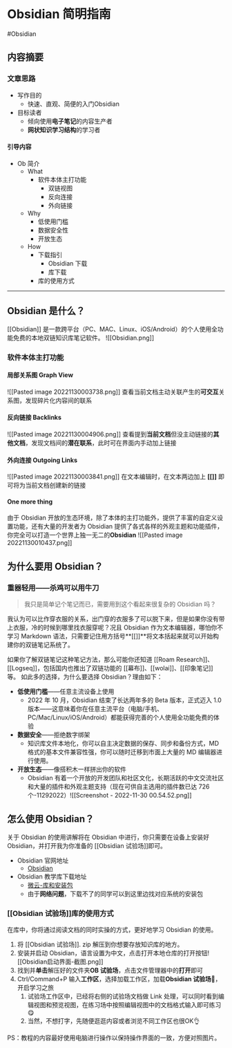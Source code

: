 # Obsidian 简明指南
#Obsidian 



## 内容摘要
### 文章思路
- 写作目的
	- 快速、直观、简便的入门Obsidian
- 目标读者
	- 倾向使用**电子笔记**的内容生产者
	- **网状知识学习结构**的学习者

#### 引导内容
- Ob 简介
	- What
		- 软件本体主打功能
			- 双链视图
			- 反向连接
			- 外向链接
	- Why
		- 低使用门槛
		- 数据安全性
		- 开放生态
	- How
		- 下载指引
			- Obsidian 下载
			- 库下载
		- 库的使用方式

---

## Obsidian 是什么？
[[Obsidian]] 是一款跨平台（PC、MAC、Linux、iOS/Android）的个人使用全功能免费的本地双链知识库笔记软件。
![[Obsidian.png]]
### 软件本体主打功能
#### 局部关系图 Graph View
![[Pasted image 20221130003738.png]]
查看当前文档主动关联产生的**可交互**关系图，发现碎片化内容间的联系
#### 反向链接 Backlinks
![[Pasted image 20221130004906.png]]
查看提到**当前文档**但没主动链接的**其他文档**，发现文档间的**潜在联系**，此时可在界面内手动加上链接
#### 外向连接 Outgoing Links
![[Pasted image 20221130003841.png]]
在文本编辑时，在文本两边加上 **[[]]** 即可将为当前文档创建新的链接

#### One more thing
由于 Obsidian 开放的生态环境，除了本体的主打功能外，提供了丰富的自定义设置功能，还有大量的开发者为 Obsidian 提供了各式各样的外观主题和功能插件，你完全可以打造一个世界上独一无二的**Obsidian**
![[Pasted image 20221130010437.png]]

## 为什么要用 Obsidian？
### 重器轻用——杀鸡可以用牛刀
>我只是简单记个笔记而已，需要用到这个看起来很复杂的 Obsidian 吗？

我认为可以比作穿衣服的关系，出门穿的衣服多了可以脱下来，但是如果你没有带上衣服，冷的时候到哪里找衣服穿呢？况且 Obsidian 作为文本编辑器，哪怕你不学习 Markdown 语法，只需要记住用方括号**[[]]**将文本括起来就可以开始构建你的双链笔记系统了。

如果你了解双链笔记这种笔记方法，那么可能你还知道 [[Roam Research]]、[[Logseq]]，包括国内也推出了双链功能的 [[幕布]]、[[wolai]]、[[印象笔记]]等。
如此多的选择，为什么要选择 Obsidian？理由如下：
- **低使用门槛**——任意主流设备上使用
	- 2022 年 10 月，Obsidian 结束了长达两年多的 Beta 版本，正式迈入 1.0 版本——这意味着你在任意主流平台（电脑/手机、PC/Mac/Linux/iOS/Android）都能获得完善的个人使用全功能免费的体验
- **数据安全**——拒绝数字绑架
	- 知识库文件本地化，你可以自主决定数据的保存、同步和备份方式，MD 格式的基本文件兼容性强，你可以随时迁移到市面上大量的 MD 编辑器进行使用。
- **开放生态**——像搭积木一样拼出你的软件
	- Obsidian 有着一个开放的开发团队和社区文化，长期活跃的中文交流社区和大量的插件和外观主题支持（现在可供自主选用的插件数已达 726 个-11292022）![[Screenshot - 2022-11-30 00.54.52.png]]

## 怎么使用 Obsidian？
关于 Obsidian 的使用讲解将在 Obsidian 中进行，你只需要在设备上安装好 Obsidian，并打开我为你准备的 [[Obsidian 试验场]]即可。
- Obsidian 官网地址
	- [Obsidian](https://obsidian.md/)
- Obsidian 教学库下载地址
	- [微云-库和安装包]( https://share.weiyun.com/DwJnzn2x )
	- 由于**网络问题**，下载不了的同学可以到这里边找对应系统的安装包

### [[Obsidian 试验场]]库的使用方式
在库中，你将通过阅读文档的同时实操的方式，更好地学习 Obsidian 的使用。
1. 将 [[Obsidian 试验场]]. zip 解压到你想要存放知识库的地方。
2. 安装并启动 Obsidian，语言设置为中文，点击打开本地仓库的打开按钮![[Obsidian启动界面-截图.png]]
3. 找到并**单击**解压好的文件夹**OB 试验场**，点击文件管理器中的**打开**即可
4. Ctrl/Command+P 输入**工作区**，选择加载工作区，加载**Obsidian 试验场🧪**，开启学习之旅
	1. 试验场工作区中，已经将右侧的试验场文档做 Link 处理，可以同时看到编辑视图和预览视图，在练习场中按照编辑视图中的文档格式输入即可练习😋
	2. 当然，不想打字，先随便逛逛内容或者浏览不同工作区也很OK👌

PS：教程的内容最好使用电脑进行操作以保持操作界面的一致，方便对照图片。
